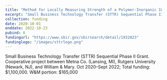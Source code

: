 ```yaml
---
title: "Method for Locally Measuring Strength of a Polymer-Inorganic Interface During Cure and Aging"
excerpt: "Small Business Technology Transfer (STTR) Sequential Phase II Grant. Cooperative project between Metna Co. (Lansing, MI), Rutgers University (Newark, NJ), and William & Mary."
collection: funding
date: 2020-10-01
enddate: 2022-10-23
pubind: 6
fundingurl: "https://www.sbir.gov/sbirsearch/detail/1932823"
fundinglogo: "/images/sttrlogo.png"
---
```


Small Business Technology Transfer (STTR) Sequential Phase II Grant. Cooperative project between Metna Co. (Lansing, MI), Rutgers University (Newark, NJ), and William & Mary.
Oct 2020–Sept 2022; Total funding: $1,100,000. W&M portion: $165,000
